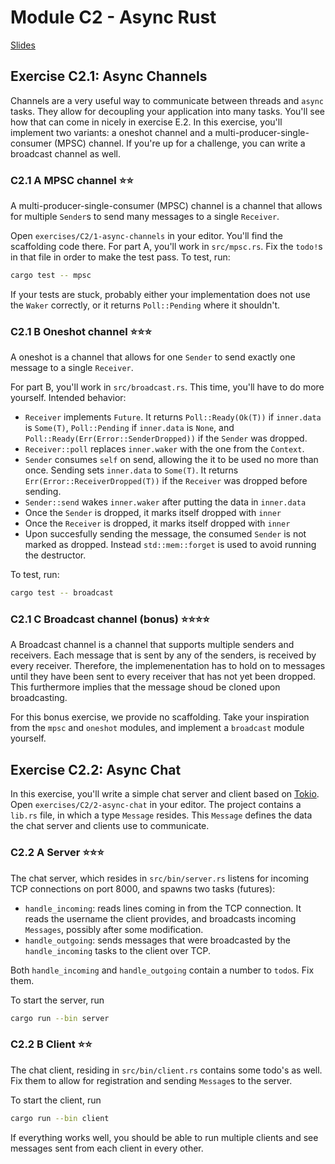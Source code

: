 # Module C2 - Async Rust

<a href="/slides/C-advanced-rust" target="_blank">Slides</a>

## Exercise C2.1:  Async Channels

Channels are a very useful way to communicate between threads and `async` tasks. They allow for decoupling your application into many tasks. You'll see how that can come in nicely in exercise E.2. In this exercise, you'll implement two variants: a oneshot channel and a multi-producer-single-consumer (MPSC) channel. If you're up for a challenge, you can write a broadcast channel as well.

### C2.1 A MPSC channel ⭐⭐
A multi-producer-single-consumer (MPSC) channel is a channel that allows for multiple `Sender`s to send many messages to a single `Receiver`.

Open `exercises/C2/1-async-channels` in your editor. You'll find the scaffolding code there. For part A, you'll work in `src/mpsc.rs`. Fix the `todo!`s in that file in order to make the test pass. To test, run:

```bash
cargo test -- mpsc
```

If your tests are stuck, probably either your implementation does not use the `Waker` correctly, or it returns `Poll::Pending` where it shouldn't.

### C2.1 B Oneshot channel ⭐⭐⭐
A oneshot is a channel that allows for one `Sender` to send exactly one message to a single `Receiver`.

For part B, you'll work in `src/broadcast.rs`. This time, you'll have to do more yourself. Intended behavior:

- `Receiver` implements `Future`. It returns `Poll::Ready(Ok(T))` if `inner.data` is `Some(T)`, `Poll::Pending` if `inner.data` is `None`, and `Poll::Ready(Err(Error::SenderDropped))` if the `Sender` was dropped.
- `Receiver::poll` replaces `inner.waker` with the one from the `Context`.
- `Sender` consumes `self` on send, allowing the it to be used no more than once. Sending sets `inner.data` to `Some(T)`. It returns `Err(Error::ReceiverDropped(T))` if the `Receiver` was dropped before sending.
- `Sender::send` wakes `inner.waker` after putting the data in `inner.data`
- Once the `Sender` is dropped, it marks itself dropped with `inner`
- Once the `Receiver` is dropped, it marks itself dropped with `inner`
- Upon succesfully sending the message, the consumed `Sender` is not marked as dropped. Instead `std::mem::forget` is used to avoid running the destructor.

To test, run:
```bash
cargo test -- broadcast
```

### C2.1 C Broadcast channel (bonus) ⭐⭐⭐⭐
A Broadcast channel is a channel that supports multiple senders and receivers. Each message that is sent by any of the senders, is received by every receiver. Therefore, the implemenentation has to hold on to messages until they have been sent to every receiver that has not yet been dropped. This furthermore implies that the message shoud be cloned upon broadcasting.

For this bonus exercise, we provide no scaffolding. Take your inspiration from the `mpsc` and `oneshot` modules, and implement a `broadcast` module yourself.
## Exercise C2.2:  Async Chat

In this exercise, you'll write a simple chat server and client based on [Tokio](https://lib.rs/crates/tokio). Open `exercises/C2/2-async-chat` in your editor. The project contains a `lib.rs` file, in which a type `Message` resides. This `Message` defines the data the chat server and clients use to communicate.

### C2.2 A Server ⭐⭐⭐
The chat server, which resides in `src/bin/server.rs` listens for incoming TCP connections on port 8000, and spawns two tasks (futures):

- `handle_incoming`: reads lines coming in from the TCP connection. It reads the username the client provides, and broadcasts incoming `Messages`, possibly after some modification.
- `handle_outgoing`: sends messages that were broadcasted by the `handle_incoming` tasks to the client over TCP.

Both `handle_incoming` and `handle_outgoing` contain a number to `todo`s. Fix them.

To start the server, run

```bash
cargo run --bin server
```

### C2.2 B Client ⭐⭐
The chat client, residing in `src/bin/client.rs` contains some todo's as well. Fix them to allow for registration and sending `Message`s to the server.

To start the client, run

```bash
cargo run --bin client
```

If everything works well, you should be able to run multiple clients and see messages sent from each client in every other.
